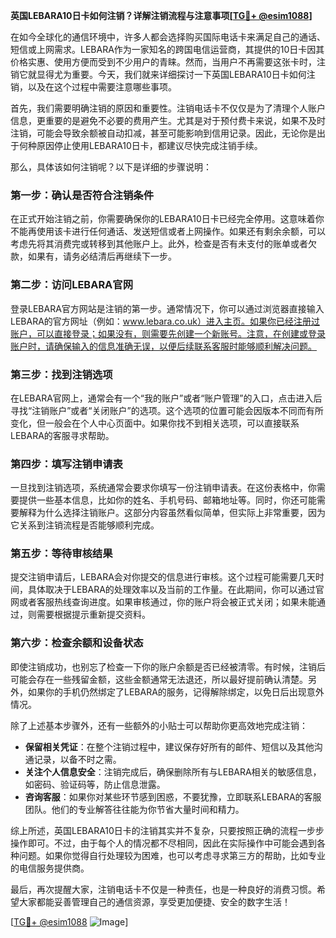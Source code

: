 **英国LEBARA10日卡如何注销？详解注销流程与注意事项[[TG💪+ @esim1088](https://t.me/s/esim1088)]**

在如今全球化的通信环境中，许多人都会选择购买国际电话卡来满足自己的通话、短信或上网需求。LEBARA作为一家知名的跨国电信运营商，其提供的10日卡因其价格实惠、使用方便而受到不少用户的青睐。然而，当用户不再需要这张卡时，注销它就显得尤为重要。今天，我们就来详细探讨一下英国LEBARA10日卡如何注销，以及在这个过程中需要注意哪些事项。

首先，我们需要明确注销的原因和重要性。注销电话卡不仅仅是为了清理个人账户信息，更重要的是避免不必要的费用产生。尤其是对于预付费卡来说，如果不及时注销，可能会导致余额被自动扣减，甚至可能影响到信用记录。因此，无论你是出于何种原因停止使用LEBARA10日卡，都建议尽快完成注销手续。

那么，具体该如何注销呢？以下是详细的步骤说明：

### **第一步：确认是否符合注销条件**
在正式开始注销之前，你需要确保你的LEBARA10日卡已经完全停用。这意味着你不能再使用该卡进行任何通话、发送短信或者上网操作。如果还有剩余余额，可以考虑先将其消费完或转移到其他账户上。此外，检查是否有未支付的账单或者欠款，如果有，请务必结清后再继续下一步。

### **第二步：访问LEBARA官网**
登录LEBARA官方网站是注销的第一步。通常情况下，你可以通过浏览器直接输入LEBARA的官方网址（例如：www.lebara.co.uk）进入主页。如果你已经注册过账户，可以直接登录；如果没有，则需要先创建一个新账号。注意，在创建或登录账户时，请确保输入的信息准确无误，以便后续联系客服时能够顺利解决问题。

### **第三步：找到注销选项**
在LEBARA官网上，通常会有一个“我的账户”或者“账户管理”的入口，点击进入后寻找“注销账户”或者“关闭账户”的选项。这个选项的位置可能会因版本不同而有所变化，但一般会在个人中心页面中。如果你找不到相关选项，可以直接联系LEBARA的客服寻求帮助。

### **第四步：填写注销申请表**
一旦找到注销选项，系统通常会要求你填写一份注销申请表。在这份表格中，你需要提供一些基本信息，比如你的姓名、手机号码、邮箱地址等。同时，你还可能需要解释为什么选择注销账户。这部分内容虽然看似简单，但实际上非常重要，因为它关系到注销流程是否能够顺利完成。

### **第五步：等待审核结果**
提交注销申请后，LEBARA会对你提交的信息进行审核。这个过程可能需要几天时间，具体取决于LEBARA的处理效率以及当前的工作量。在此期间，你可以通过官网或者客服热线查询进度。如果审核通过，你的账户将会被正式关闭；如果未能通过，则需要根据提示重新提交资料。

### **第六步：检查余额和设备状态**
即使注销成功，也别忘了检查一下你的账户余额是否已经被清零。有时候，注销后可能会存在一些残留金额，这些金额通常无法退还，所以最好提前确认清楚。另外，如果你的手机仍然绑定了LEBARA的服务，记得解除绑定，以免日后出现意外情况。

除了上述基本步骤外，还有一些额外的小贴士可以帮助你更高效地完成注销：

- **保留相关凭证**：在整个注销过程中，建议保存好所有的邮件、短信以及其他沟通记录，以备不时之需。
- **关注个人信息安全**：注销完成后，确保删除所有与LEBARA相关的敏感信息，如密码、验证码等，防止信息泄露。
- **咨询客服**：如果你对某些环节感到困惑，不要犹豫，立即联系LEBARA的客服团队。他们的专业解答往往能为你节省大量时间和精力。

综上所述，英国LEBARA10日卡的注销其实并不复杂，只要按照正确的流程一步步操作即可。不过，由于每个人的情况都不尽相同，因此在实际操作中可能会遇到各种问题。如果你觉得自行处理较为困难，也可以考虑寻求第三方的帮助，比如专业的电信服务提供商。

最后，再次提醒大家，注销电话卡不仅是一种责任，也是一种良好的消费习惯。希望大家都能妥善管理自己的通信资源，享受更加便捷、安全的数字生活！

[[TG💪+ @esim1088](https://t.me/s/esim1088) ![Image](https://i.postimg.cc/4NQfJmqS/Snipaste-2025-05-13-00-14-12.png)]